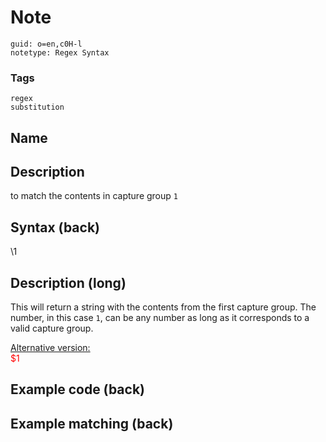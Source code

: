 # Note
```
guid: o=en,c0H-l
notetype: Regex Syntax
```

### Tags
```
regex
substitution
```

## Name


## Description
to match the contents in capture group <code>1</code>

## Syntax (back)
<div>\1</div>

## Description (long)
This will return a string with the contents from the first capture group. The number, in this case <code>1</code>, can be any number as long as it corresponds to a valid capture group.<div>
</div><div><u>Alternative version:</u></div><div><font color="#ff0000">$1</font></div>

## Example code (back)


## Example matching (back)

